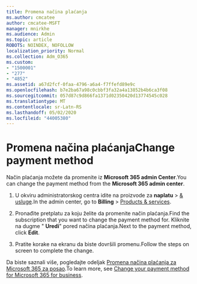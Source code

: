 ```yaml
---
title: Promena načina plaćanja
ms.author: cmcatee
author: cmcatee-MSFT
manager: mnirkhe
ms.audience: Admin
ms.topic: article
ROBOTS: NOINDEX, NOFOLLOW
localization_priority: Normal
ms.collection: Adm_O365
ms.custom:
- "1500001"
- "277"
- "4852"
ms.assetid: a67d2fcf-0faa-4796-a6a4-f7ffefd89e9c
ms.openlocfilehash: b7e2ba67a98c0cbbf3fa32a4a13852b4b6ca3f08
ms.sourcegitcommit: 057d87c9d866fa1371d02350420d13774545c028
ms.translationtype: MT
ms.contentlocale: sr-Latn-RS
ms.lasthandoff: 05/02/2020
ms.locfileid: "44005380"
---
```

# <a name="change-payment-method"></a><span data-ttu-id="b0035-102">Promena načina plaćanja</span><span class="sxs-lookup"><span data-stu-id="b0035-102">Change payment method</span></span>

<span data-ttu-id="b0035-103">Način plaćanja možete da promenite iz **Microsoft 365 admin Center**.</span><span class="sxs-lookup"><span data-stu-id="b0035-103">You can change the payment method from the **Microsoft 365 admin center**.</span></span>
  
1. <span data-ttu-id="b0035-104">U okviru administratorskog centra idite na proizvode za **naplatu** \> [& usluge](https://go.microsoft.com/fwlink/p/?linkid=842054).</span><span class="sxs-lookup"><span data-stu-id="b0035-104">In the admin center, go to **Billing** \> [Products & services](https://go.microsoft.com/fwlink/p/?linkid=842054).</span></span>

2. <span data-ttu-id="b0035-105">Pronađite pretplatu za koju želite da promenite način plaćanja.</span><span class="sxs-lookup"><span data-stu-id="b0035-105">Find the subscription that you want to change the payment method for.</span></span> <span data-ttu-id="b0035-106">Kliknite na dugme " **Uredi**" pored načina plaćanja.</span><span class="sxs-lookup"><span data-stu-id="b0035-106">Next to the payment method, click **Edit**.</span></span>

3. <span data-ttu-id="b0035-107">Pratite korake na ekranu da biste dovršili promenu.</span><span class="sxs-lookup"><span data-stu-id="b0035-107">Follow the steps on screen to complete the change.</span></span>

<span data-ttu-id="b0035-108">Da biste saznali više, pogledajte odeljak [Promena načina plaćanja za Microsoft 365 za posao](https://docs.microsoft.com/office365/admin/subscriptions-and-billing/change-payment-method).</span><span class="sxs-lookup"><span data-stu-id="b0035-108">To learn more, see [Change your payment method for Microsoft 365 for business](https://docs.microsoft.com/office365/admin/subscriptions-and-billing/change-payment-method).</span></span>

